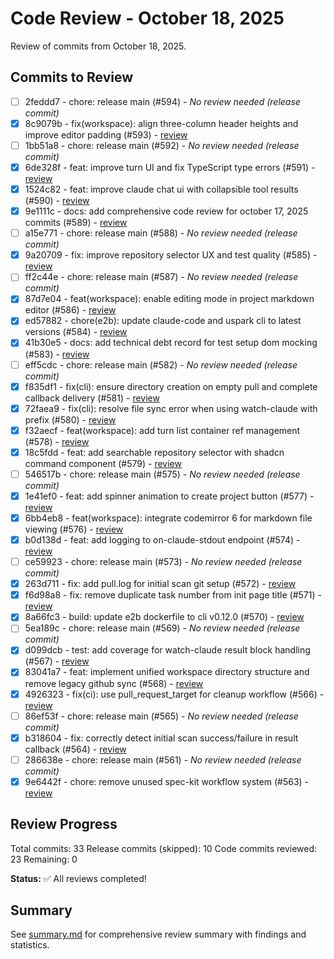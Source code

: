 # Code Review - October 18, 2025

Review of commits from October 18, 2025.

## Commits to Review

- [ ] 2feddd7 - chore: release main (#594) - *No review needed (release commit)*
- [x] 8c9079b - fix(workspace): align three-column header heights and improve editor padding (#593) - [review](./review-8c9079b.md)
- [ ] 1bb51a8 - chore: release main (#592) - *No review needed (release commit)*
- [x] 6de328f - feat: improve turn UI and fix TypeScript type errors (#591) - [review](./review-6de328f.md)
- [x] 1524c82 - feat: improve claude chat ui with collapsible tool results (#590) - [review](./review-1524c82.md)
- [x] 9e1111c - docs: add comprehensive code review for october 17, 2025 commits (#589) - [review](./review-9e1111c.md)
- [ ] a15e771 - chore: release main (#588) - *No review needed (release commit)*
- [x] 9a20709 - fix: improve repository selector UX and test quality (#585) - [review](./review-9a20709.md)
- [ ] ff2c44e - chore: release main (#587) - *No review needed (release commit)*
- [x] 87d7e04 - feat(workspace): enable editing mode in project markdown editor (#586) - [review](./review-87d7e04.md)
- [x] ed57882 - chore(e2b): update claude-code and uspark cli to latest versions (#584) - [review](./review-ed57882.md)
- [x] 41b30e5 - docs: add technical debt record for test setup dom mocking (#583) - [review](./review-41b30e5.md)
- [ ] eff5cdc - chore: release main (#582) - *No review needed (release commit)*
- [x] f835df1 - fix(cli): ensure directory creation on empty pull and complete callback delivery (#581) - [review](./review-f835df1.md)
- [x] 72faea9 - fix(cli): resolve file sync error when using watch-claude with prefix (#580) - [review](./review-72faea9.md)
- [x] f32aecf - feat(workspace): add turn list container ref management (#578) - [review](./review-f32aecf.md)
- [x] 18c5fdd - feat: add searchable repository selector with shadcn command component (#579) - [review](./review-18c5fdd.md)
- [ ] 546517b - chore: release main (#575) - *No review needed (release commit)*
- [x] 1e41ef0 - feat: add spinner animation to create project button (#577) - [review](./review-1e41ef0.md)
- [x] 6bb4eb8 - feat(workspace): integrate codemirror 6 for markdown file viewing (#576) - [review](./review-6bb4eb8.md)
- [x] b0d138d - feat: add logging to on-claude-stdout endpoint (#574) - [review](./review-b0d138d.md)
- [ ] ce59923 - chore: release main (#573) - *No review needed (release commit)*
- [x] 263d711 - fix: add pull.log for initial scan git setup (#572) - [review](./review-263d711.md)
- [x] f6d98a8 - fix: remove duplicate task number from init page title (#571) - [review](./review-f6d98a8.md)
- [x] 8a66fc3 - build: update e2b dockerfile to cli v0.12.0 (#570) - [review](./review-8a66fc3.md)
- [ ] 5ea189c - chore: release main (#569) - *No review needed (release commit)*
- [x] d099dcb - test: add coverage for watch-claude result block handling (#567) - [review](./review-d099dcb.md)
- [x] 83041a7 - feat: implement unified workspace directory structure and remove legacy github sync (#568) - [review](./review-83041a7.md)
- [x] 4926323 - fix(ci): use pull_request_target for cleanup workflow (#566) - [review](./review-4926323.md)
- [ ] 86ef53f - chore: release main (#565) - *No review needed (release commit)*
- [x] b318604 - fix: correctly detect initial scan success/failure in result callback (#564) - [review](./review-b318604.md)
- [ ] 286638e - chore: release main (#561) - *No review needed (release commit)*
- [x] 9e6442f - chore: remove unused spec-kit workflow system (#563) - [review](./review-9e6442f.md)

## Review Progress

Total commits: 33
Release commits (skipped): 10
Code commits reviewed: 23
Remaining: 0

**Status:** ✅ All reviews completed!

## Summary

See [summary.md](./summary.md) for comprehensive review summary with findings and statistics.
